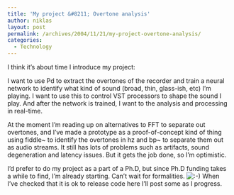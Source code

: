 ```yaml
---
title: 'My project &#8211; Overtone analysis'
author: niklas
layout: post
permalink: /archives/2004/11/21/my-project-overtone-analysis/
categories:
  - Technology
---
```

I think it&#8217;s about time I introduce my project:

I want to use Pd to extract the overtones of the recorder and train a neural network to identify what kind of sound (broad, thin, glass-ish, etc) I&#8217;m playing. I want to use this to control VST processors to shape the sound I play. And after the network is trained, I want to the analysis and processing in real-time.

At the moment I&#8217;m reading up on alternatives to FFT to separate out overtones, and I&#8217;ve made a prototype as a proof-of-concept kind of thing using fiddle~ to identify the overtones in hz and bp~ to separate them out as audio streams. It still has lots of problems such as artifacts, sound degeneration and latency issues. But it gets the job done, so I&#8217;m optimistic.

I&#8217;d prefer to do my project as a part of a Ph.D, but since Ph.D funding takes a while to find, I&#8217;m already starting. Can&#8217;t wait for formalities. <img src='http://blog.saers.com/wp-includes/images/smilies/icon_smile.gif' alt=':-)' class='wp-smiley' /> When I&#8217;ve checked that it is ok to release code here I&#8217;ll post some as I progress.